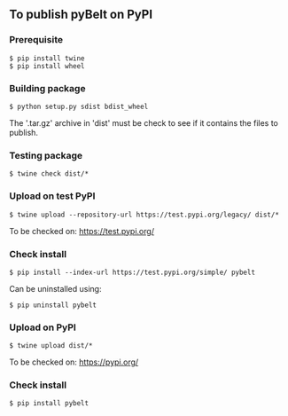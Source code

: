 ## To publish pyBelt on PyPI

### Prerequisite

```
$ pip install twine
$ pip install wheel
```

### Building package

```
$ python setup.py sdist bdist_wheel
```

The '.tar.gz' archive in 'dist' must be check to see if it contains the files to publish.

### Testing package

```
$ twine check dist/*
```

### Upload on test PyPI

```
$ twine upload --repository-url https://test.pypi.org/legacy/ dist/*
```

To be checked on: https://test.pypi.org/

### Check install

```
$ pip install --index-url https://test.pypi.org/simple/ pybelt
```

Can be uninstalled using:

```
$ pip uninstall pybelt
```

### Upload on PyPI

```
$ twine upload dist/*
```

To be checked on: https://pypi.org/

### Check install

```
$ pip install pybelt
```



